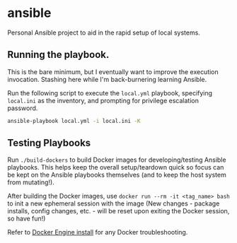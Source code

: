 # ansible

Personal Ansible project to aid in the rapid setup of local systems.

## Running the playbook.

This is the bare minimum, but I eventually want to improve the execution invocation. Stashing here while I'm back-burnering learning Ansible.

Run the following script to execute the `local.yml` playbook, specifying `local.ini` as the inventory, and prompting for privilege escalation password.

```bash
ansible-playbook local.yml -i local.ini -K
```

## Testing Playbooks

Run `./build-dockers` to build Docker images for developing/testing Ansible playbooks. This helps keep the overall setup/teardown quick so focus can be kept on the Ansible playbooks themselves (and to keep the host system from mutating!).

After building the Docker images, use `docker run --rm -it <tag_name> bash` to init a new ephemeral session with the image (New changes - package installs, config changes, etc. - will be reset upon exiting the Docker session, so have fun!)

Refer to [Docker Engine install](https://docs.docker.com/engine/install/) for any Docker troubleshooting.
